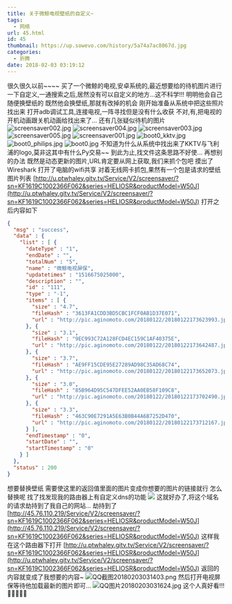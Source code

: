 ```yaml
---
title: 关于微鲸电视壁纸的自定义~
tags:
  - 网络
url: 45.html
id: 45
thumbnail: https://up.sowevo.com/history/5a74a7ac8067d.jpg
categories:
  - 折腾
date: 2018-02-03 03:19:12
---
```


很久很久以前\~\~\~\~
买了一个微鲸的电视,安卓系统的,最近想要给的待机图片进行一下自定义,一通搜索之后,居然没有可以自定义的地方...这不科学!!!
明明他会自己随便换壁纸的 既然他会换壁纸,那就有改掉的机会
刚开始准备从系统中把这些照片找出来 打开adb调试工具,连接电视,一阵寻找但是没有什么收获 不对,有,把电视的开机动画跟关机动画给找出来了... 还有几张疑似待机的图片 
![screensaver002.jpg](https://up.sowevo.com/history/5a74a7a8b9ee5.jpg "screensaver002.jpg") 
![screensaver004.jpg](https://up.sowevo.com/history/5a74a7ab5ce14.jpg "screensaver004.jpg") 
![screensaver003.jpg](https://up.sowevo.com/history/5a74a7ac8067d.jpg "screensaver003.jpg") 
![screensaver005.jpg](https://up.sowevo.com/history/5a74a7b05d6c2.jpg "screensaver005.jpg")
![screensaver001.jpg](https://up.sowevo.com/history/5a74a7b0c41a7.jpg "screensaver001.jpg")
![boot0_kktv.jpg](https://up.sowevo.com/history/5a74a78a37ba5.jpg "boot0_kktv.jpg") 
![boot0_philips.jpg](https://up.sowevo.com/history/5a74a78a55c18.jpg "boot0_philips.jpg")
![boot0.jpg](https://up.sowevo.com/history/5a74a78ad02f7.jpg "boot0.jpg") 
不知道为什么从系统中找出来了KKTV与飞利浦的logo,莫非这其中有什么Py交易~~ 到此为止,找文件这条思路不好使... 再想别的办法 既然是动态更新的图片,URL肯定要从网上获取,我们来抓个包吧 摸出了 Wireshark 打开了电脑的wifi共享 对着无线网卡抓包,果然有一个包是请求的壁纸图片列表 [http://u.ptwhaley.gitv.tv/Service/V2/screensaver/?sn=KF1619C1002366F062&series=HELIOSR&productModel=W50J](http://u.ptwhaley.gitv.tv/Service/V2/screensaver/?sn=KF1619C1002366F062&series=HELIOSR&productModel=W50J) 
打开之后内容如下

```json
{
  "msg" : "success",
  "data" : {
    "list" : [ {
      "dateType" : "1",
      "endDate" : "",
      "totalNum" : "5",
      "name" : "微鲸电视屏保",
      "updatetimes" : "1516675025000",
      "description" : "",
      "id" : "111",
      "type" : "-1",
      "items" : [ {
        "size" : "4.7",
        "fileHash" : "3613FA1CDD3BD5CBC1FCF0AB1D37E071",
        "url" : "http://pic.aginomoto.com/20180122/20180122173623993.jpg"
      }, {
        "size" : "3.1",
        "fileHash" : "9EC993C72A128FCD4EC159C1AF40375E",
        "url" : "http://pic.aginomoto.com/20180122/20180122173642487.jpg"
      }, {
        "size" : "3.7",
        "fileHash" : "AE9FF15CDE95E27289AD98C35AD68C74",
        "url" : "http://pic.aginomoto.com/20180122/20180122173652073.jpg"
      }, {
        "size" : "3.0",
        "fileHash" : "85B964D95C547DFEE52AA0EB58F109C8",
        "url" : "http://pic.aginomoto.com/20180122/20180122173702490.jpg"
      }, {
        "size" : "3.3",
        "fileHash" : "463C90E7291A5E63B0B44A6B7252D470",
        "url" : "http://pic.aginomoto.com/20180122/20180122173712167.jpg"
      } ],
      "endTimestamp" : "0",
      "startDate" : "",
      "startTimestamp" : "0"
    } ]
  },
  "status" : 200
}
```



想要替换壁纸 需要使这里的返回值里面的图片变成你想要的图片的链接就行 怎么替换呢 找了找发现我的路由器上有自定义dns的功能 ![](https://up.sowevo.com/history/5a74b7df9d82e.png) 这就好办了,将这个域名的请求劫持到了我自己的网站... 劫持到了[http://45.76.110.219/Service/V2/screensaver/?sn=KF1619C1002366F062&series=HELIOSR&productModel=W50J](http://45.76.110.219/Service/V2/screensaver/?sn=KF1619C1002366F062&series=HELIOSR&productModel=W50J) 
这样我在这个路由器下打开
[http://u.ptwhaley.gitv.tv/Service/V2/screensaver/?sn=KF1619C1002366F062&series=HELIOSR&productModel=W50J](http://u.ptwhaley.gitv.tv/Service/V2/screensaver/?sn=KF1619C1002366F062&series=HELIOSR&productModel=W50J) 
返回的内容就变成了我想要的内容~ ![QQ截图20180203031403.png](https://up.sowevo.com/history/5a74b8837b05a.png "QQ截图20180203031403.png") 然后打开电视屏保等待他加载最新的图片即可... ![QQ图片20180203031624.jpg](https://up.sowevo.com/history/5a74b90ea0bc3.jpg "QQ图片20180203031624.jpg") 这个人真好看!!!  
💋💋💋💋💋
